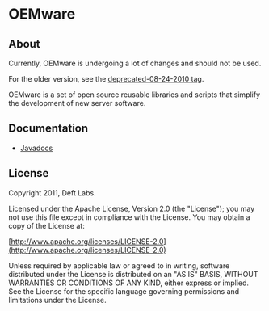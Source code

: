 
OEMware
=============

About
------------

Currently, OEMware is undergoing a lot of changes and should not be used.

For the older version, see the [deprecated-08-24-2010 tag](https://github.com/deftlabs/oemware/tree/deprecated-08-24-2010).

OEMware is a set of open source reusable libraries and scripts that simplify the development of new server software.

Documentation
------------

* [Javadocs](http://oemware.com/docs/api/overview-summary.html)

License
------------

Copyright 2011, Deft Labs.

Licensed under the Apache License, Version 2.0 (the "License");
you may not use this file except in compliance with the License.
You may obtain a copy of the License at:

[http://www.apache.org/licenses/LICENSE-2.0](http://www.apache.org/licenses/LICENSE-2.0)

Unless required by applicable law or agreed to in writing, software
distributed under the License is distributed on an "AS IS" BASIS,
WITHOUT WARRANTIES OR CONDITIONS OF ANY KIND, either express or implied.
See the License for the specific language governing permissions and
limitations under the License.

